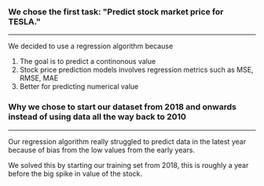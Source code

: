 ### We chose the first task: "Predict stock market price for TESLA."

***

We decided to use a regression algorithm because
1. The goal is to predict a continonous value
2. Stock price prediction models involves regression metrics such as MSE, RMSE, MAE
3. Better for predicting numerical value

### Why we chose to start our dataset from 2018 and onwards instead of using data all the way back to 2010
***

Our regression algorithm really struggled to predict data in the latest year because of bias from the low values from the early years.

We solved this by starting our training set from 2018, this is roughly a year before the big spike in value of the stock.

